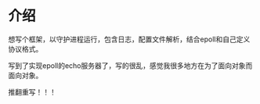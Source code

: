 # 介绍

想写个框架，以守护进程运行，包含日志，配置文件解析，结合epoll和自己定义协议格式。

写到了实现epoll的echo服务器了，写的很乱，感觉我很多地方在为了面向对象而面向对象。

推翻重写！！！



